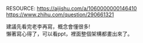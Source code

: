 RESOURCE:
https://aijishu.com/a/1060000000146410    
https://www.zhihu.com/question/290661321    

建議先看完老李再寫，概念會懂很多!    
懶著寫心得了，可以看ppt，裡面整個架構都畫出來了。    
